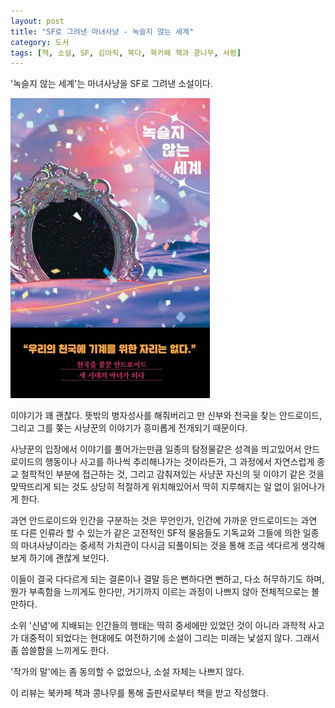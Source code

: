 ```yaml
---
layout: post
title: "SF로 그려낸 마녀사냥 - 녹슬지 않는 세계"
category: 도서
tags: [책, 소설, SF, 김아직, 북다, 북카페 책과 콩나무, 서평]
---
```


'녹슬지 않는 세계'는
마녀사냥을 SF로 그려낸 소설이다.

![표지](/images/rustless-world-book-h480.jpg)

이야기가 꽤 괜찮다.
뜻밖의 병자성사를 해줘버리고 만 신부와
천국을 찾는 안드로이드,
그리고 그를 쫒는 사냥꾼의 이야기가
흥미롭게 전개되기 때문이다.

사냥꾼의 입장에서 이야기를 풀어가는만큼
일종의 탐정물같은 성격을 띄고있어서
안드로이드의 행동이나 사고를 하나씩 추리해나가는 것이라든가,
그 과정에서 자연스럽게 종교 철학적인 부분에 접근하는 것,
그리고 감춰져있는 사냥꾼 자신의 뒷 이야기 같은 것을 맞딱뜨리게 되는 것도
상당히 적절하게 위치해있어서
딱히 지루해지는 일 없이 읽어나가게 한다.

과연 안드로이드와 인간을 구분하는 것은 무언인가,
인간에 가까운 안드로이드는 과연 또 다른 인류라 할 수 있는가 같은
고전적인 SF적 물음들도
기독교와 그들에 의한 일종의 마녀사냥이라는
중세적 가치관이 다시금 되풀이되는 것을 통해
조금 색다르게 생각해보게 하기에 괜찮게 보인다.

이들이 결국 다다르게 되는 결론이나 결말 등은 뻔하다면 뻔하고,
다소 허무하기도 하며,
뭔가 부족함을 느끼게도 한다만,
거기까지 이르는 과정이 나쁘지 않아 전체적으로는 볼만하다.

소위 '신념'에 지배되는 인간들의 행태는
딱히 중세에만 있었던 것이 아니라
과학적 사고가 대중적이 되었다는 현대에도 여전하기에
소설이 그리는 미래는 낯설지 않다.
그래서 좀 씁쓸함을 느끼게도 한다.

'작가의 말'에는 좀 동의할 수 없었으나,
소설 자체는 나쁘지 않다.



<div class="im im-info">
이 리뷰는 북카페 책과 콩나무를 통해 출판사로부터 책을 받고 작성했다.
</div>
